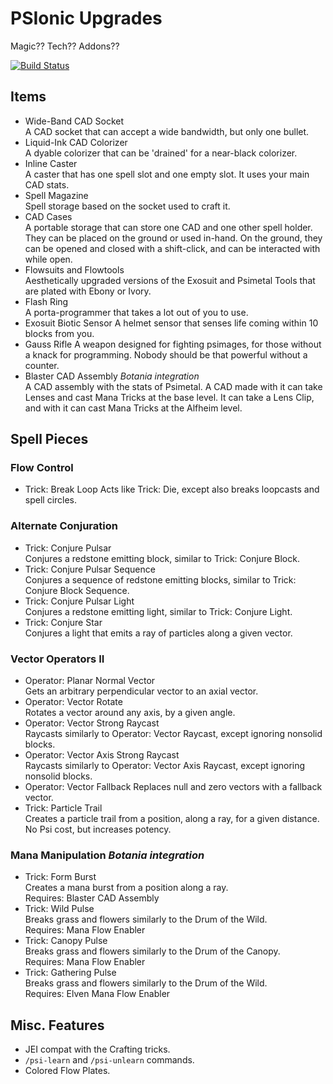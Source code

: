 # PSIonic Upgrades
Magic?? Tech?? Addons??

[![Build Status](https://travis-ci.org/yrsegal/PSIonic-Upgrades.svg?branch=master)](https://travis-ci.org/yrsegal/PSIonic-Upgrades?branch=master)

## Items

- Wide-Band CAD Socket  
    A CAD socket that can accept a wide bandwidth, but only one bullet.
- Liquid-Ink CAD Colorizer  
    A dyable colorizer that can be 'drained' for a near-black colorizer.
- Inline Caster  
    A caster that has one spell slot and one empty slot. It uses your main CAD stats.
- Spell Magazine  
    Spell storage based on the socket used to craft it.
- CAD Cases  
    A portable storage that can store one CAD and one other spell holder. They can be placed on the ground or used in-hand.
    On the ground, they can be opened and closed with a shift-click, and can be interacted with while open.
- Flowsuits and Flowtools  
    Aesthetically upgraded versions of the Exosuit and Psimetal Tools that are plated with Ebony or Ivory.
- Flash Ring  
    A porta-programmer that takes a lot out of you to use.
- Exosuit Biotic Sensor
    A helmet sensor that senses life coming within 10 blocks from you.
- Gauss Rifle
    A weapon designed for fighting psimages, for those without a knack for programming. Nobody should be that powerful without a counter.
- Blaster CAD Assembly *Botania integration*  
    A CAD assembly with the stats of Psimetal. A CAD made with it can take Lenses and cast Mana Tricks at the base level. It can take a Lens Clip, and with it can cast Mana Tricks at the Alfheim level.

## Spell Pieces
### Flow Control
- Trick: Break Loop
    Acts like Trick: Die, except also breaks loopcasts and spell circles.

### Alternate Conjuration
- Trick: Conjure Pulsar  
    Conjures a redstone emitting block, similar to Trick: Conjure Block.
- Trick: Conjure Pulsar Sequence  
    Conjures a sequence of redstone emitting blocks, similar to Trick: Conjure Block Sequence.
- Trick: Conjure Pulsar Light  
    Conjures a redstone emitting light, similar to Trick: Conjure Light.
- Trick: Conjure Star  
    Conjures a light that emits a ray of particles along a given vector.

### Vector Operators II
- Operator: Planar Normal Vector  
    Gets an arbitrary perpendicular vector to an axial vector.
- Operator: Vector Rotate  
    Rotates a vector around any axis, by a given angle.
- Operator: Vector Strong Raycast  
    Raycasts similarly to Operator: Vector Raycast, except ignoring nonsolid blocks.
- Operator: Vector Axis Strong Raycast  
    Raycasts similarly to Operator: Vector Axis Raycast, except ignoring nonsolid blocks.
- Operator: Vector Fallback
    Replaces null and zero vectors with a fallback vector.
- Trick: Particle Trail  
    Creates a particle trail from a position, along a ray, for a given distance. No Psi cost, but increases potency.

### Mana Manipulation *Botania integration*
- Trick: Form Burst  
    Creates a mana burst from a position along a ray.  
    Requires: Blaster CAD Assembly
- Trick: Wild Pulse  
    Breaks grass and flowers similarly to the Drum of the Wild.  
    Requires: Mana Flow Enabler
- Trick: Canopy Pulse  
    Breaks grass and flowers similarly to the Drum of the Canopy.  
    Requires: Mana Flow Enabler
- Trick: Gathering Pulse  
    Breaks grass and flowers similarly to the Drum of the Wild.  
    Requires: Elven Mana Flow Enabler

## Misc. Features
- JEI compat with the Crafting tricks.
- `/psi-learn` and `/psi-unlearn` commands.
- Colored Flow Plates.
